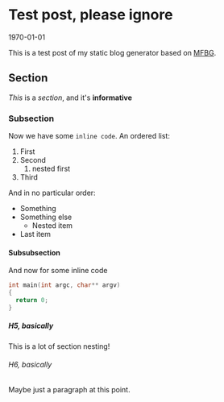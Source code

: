 Test post, please ignore
========================
1970-01-01

This is a test post of my static blog generator based on
[MFBG](https://github.com/jeremycw/mfbg).

## Section

*This* is a _section_, and it's **informative**

### Subsection

Now we have some `inline code`. An ordered list:

1. First
2. Second
    1. nested first
3. Third

And in no particular order:

* Something
* Something else
    - Nested item
* Last item

#### Subsubsection

And now for some inline code

```cpp
int main(int argc, char** argv)
{
  return 0;
}
```

##### H5, basically

This is a lot of section nesting!

###### H6, basically

Maybe just a paragraph at this point.

